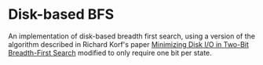 # Disk-based BFS

An implementation of disk-based breadth first search, using a version of the algorithm described in Richard Korf's paper [Minimizing Disk I/O in Two-Bit Breadth-First Search](https://cdn.aaai.org/AAAI/2008/AAAI08-050.pdf) modified to only require one bit per state.
